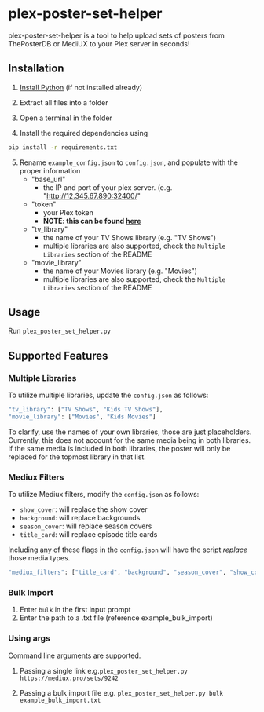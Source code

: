 # plex-poster-set-helper

plex-poster-set-helper is a tool to help upload sets of posters from ThePosterDB or MediUX to your Plex server in seconds!

## Installation

1. [Install Python](https://www.python.org/downloads/) (if not installed already)

2. Extract all files into a folder

3. Open a terminal in the folder

4. Install the required dependencies using

```bash
pip install -r requirements.txt
```

5. Rename `example_config.json` to `config.json`, and populate with the proper information
   - "base_url"
        - the IP and port of your plex server. (e.g. "http://12.345.67.890:32400/"
   - "token"
        - your Plex token
        - **NOTE: this can be found [here](https://support.plex.tv/articles/204059436-finding-an-authentication-token-x-plex-token/)**
   - "tv_library"
        - the name of your TV Shows library (e.g. "TV Shows")
        - multiple libraries are also supported, check the `Multiple Libraries` section of the README
    - "movie_library"
        - the name of your Movies library (e.g. "Movies")
        - multiple libraries are also supported, check the `Multiple Libraries` section of the README

## Usage

Run `plex_poster_set_helper.py`

## Supported Features
### Multiple Libraries

To utilize multiple libraries, update the `config.json` as follows:

```bash
"tv_library": ["TV Shows", "Kids TV Shows"],
"movie_library": ["Movies", "Kids Movies"]
```

To clarify, use the names of your own libraries, those are just placeholders. Currently, this does not account for the same media being in both libraries. If the same media is included in both libraries, the poster will only be replaced for the topmost library in that list.

### Mediux Filters

To utilize Mediux filters, modify the `config.json` as follows:

- `show_cover`: will replace the show cover
- `background`: will replace backgrounds
- `season_cover`: will replace season covers
- `title_card`: will replace episode title cards

Including any of these flags in the `config.json` will have the script *replace* those media types.

```bash
"mediux_filters": ["title_card", "background", "season_cover", "show_cover"]
```

### Bulk Import

1. Enter `bulk` in the first input prompt
2. Enter the path to a .txt file (reference example_bulk_import)

### Using args
Command line arguments are supported.

1. Passing a single link e.g.`plex_poster_set_helper.py https://mediux.pro/sets/9242`

2. Passing a bulk import file e.g. `plex_poster_set_helper.py bulk example_bulk_import.txt`

